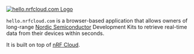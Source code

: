 
[![hello.nrfcloud.com Logo](https://github.com/hello-nrfcloud/.github/assets/188915/69c2316c-4cf2-46b1-a52a-81c9b26ad93b)](https://hello.nrfcloud.com/)

`hello.nrfcloud.com` is a browser-based application that allows owners of long-range [Nordic Semiconductor](https://www.nordicsemi.com/) Development Kits to retrieve real-time data from their devices within seconds.

It is built on top of [nRF Cloud](https://www.nordicsemi.com/Products/Cloud-services).
